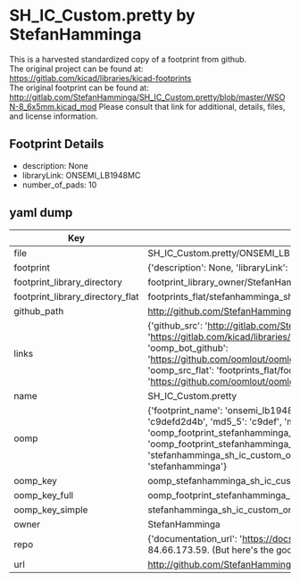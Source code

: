 # SH_IC_Custom.pretty by StefanHamminga  
This is a harvested standardized copy of a footprint from github.  
The original project can be found at:  
https://gitlab.com/kicad/libraries/kicad-footprints  
The original footprint can be found at:
http://gitlab.com/StefanHamminga/SH_IC_Custom.pretty/blob/master/WSON-8_6x5mm.kicad_mod
Please consult that link for additional, details, files, and license information.  
## Footprint Details
* description: None  
* libraryLink: ONSEMI_LB1948MC  
* number_of_pads: 10  
## yaml dump  
| Key | Value |  
| --- | --- |  
| file | SH_IC_Custom.pretty/ONSEMI_LB1948MC.kicad_mod |  
| footprint | {'description': None, 'libraryLink': 'ONSEMI_LB1948MC', 'number_of_pads': 10} |  
| footprint_library_directory | footprint_library_owner/StefanHamminga_SH_IC_Custom.pretty |  
| footprint_library_directory_flat | footprints_flat/stefanhamminga_sh_ic_custom_onsemi_lb1948mc/working |  
| github_path | http://github.com/StefanHamminga/SH_IC_Custom.pretty/blob/master/ONSEMI_LB1948MC.kicad_mod |  
| links | {'github_src': 'http://gitlab.com/StefanHamminga/SH_IC_Custom.pretty/blob/master/WSON-8_6x5mm.kicad_mod', 'github_src_repo': 'https://gitlab.com/kicad/libraries/kicad-footprints', 'oomp_bot': 'footprints/stefanhamminga_sh_ic_custom_onsemi_lb1948mc/working', 'oomp_bot_github': 'https://github.com/oomlout/oomlout_oomp_footprint_bot/tree/main/footprints/stefanhamminga_sh_ic_custom_onsemi_lb1948mc/working', 'oomp_src_flat': 'footprints_flat/footprints_flat/stefanhamminga_sh_ic_custom_onsemi_lb1948mc/working', 'oomp_src_flat_github': 'https://github.com/oomlout/oomlout_oomp_footprint_src/tree/main/footprints_flat/stefanhamminga_sh_ic_custom_onsemi_lb1948mc/working'} |  
| name | SH_IC_Custom.pretty |  
| oomp | {'footprint_name': 'onsemi_lb1948mc', 'library_name': 'sh_ic_custom', 'md5': 'c9defd2d4b1c00fcf0ea903ccfced476', 'md5_10': 'c9defd2d4b', 'md5_5': 'c9def', 'md5_6': 'c9defd', 'oomp_key': 'oomp_stefanhamminga_sh_ic_custom_onsemi_lb1948mc', 'oomp_key_extra': 'oomp_footprint_stefanhamminga_sh_ic_custom_onsemi_lb1948mc', 'oomp_key_full': 'oomp_footprint_stefanhamminga_sh_ic_custom_onsemi_lb1948mc_c9defd', 'oomp_key_simple': 'stefanhamminga_sh_ic_custom_onsemi_lb1948mc', 'original_filename': 'SH_IC_Custom.pretty/ONSEMI_LB1948MC.kicad_mod', 'owner_name': 'stefanhamminga'} |  
| oomp_key | oomp_stefanhamminga_sh_ic_custom_onsemi_lb1948mc |  
| oomp_key_full | oomp_footprint_stefanhamminga_sh_ic_custom_onsemi_lb1948mc |  
| oomp_key_simple | stefanhamminga_sh_ic_custom_onsemi_lb1948mc |  
| owner | StefanHamminga |  
| repo | {'documentation_url': 'https://docs.github.com/rest/overview/resources-in-the-rest-api#rate-limiting', 'message': "API rate limit exceeded for 84.66.173.59. (But here's the good news: Authenticated requests get a higher rate limit. Check out the documentation for more details.)"} |  
| url | http://github.com/StefanHamminga/SH_IC_Custom.pretty |  


